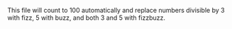 This file will count to 100 automatically and replace numbers divisible by 3 with fizz, 5 with buzz, and both 3 and 5 with fizzbuzz.
